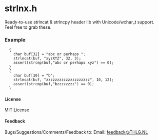 # strlnx.h
Ready-to-use strlncat &amp; strlncpy header lib with Unicode/wchar_t support.
Feel free to grab these.

### Example
```
  {
    char buf[32] = "abc or perhaps ";
    strlncat(buf, "xyzXYZ", 32, 3);
    assert(strcmp(buf,"abc or perhaps xyz") == 0);
  }
  {
    char buf[10] = "b";
    strlncat(buf, "zzzzzzzzzzzzzzzzzzzz", 10, 12);
    assert(strcmp(buf,"bzzzzzzzz") == 0);
  }
```


#### License
MIT License

#### Feedback
Bugs/Suggestions/Comments/Feedback to:
Email: feedback@THLG.NL
